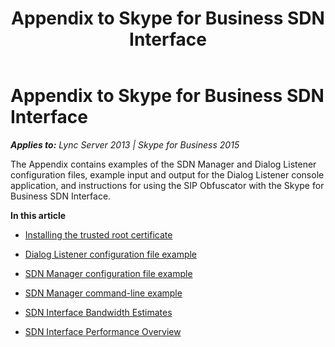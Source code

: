 ﻿---
title: Appendix to Skype for Business SDN Interface
description: Provides an appendix to the Skype for Business SDN interface with various linked example, estimate, and overview articles.
TOCTitle: Appendix to Skype for Business SDN Interface
ms:assetid: 96830fcf-2a72-4a2a-8b3b-b523e0e8f4cd
ms:mtpsurl: https://msdn.microsoft.com/library/Dn785225(v=office.16)
ms:contentKeyID: 65258688
ms.date: 02/27/2017
mtps_version: v=office.16
---

# Appendix to Skype for Business SDN Interface


_**Applies to:** Lync Server 2013 | Skype for Business 2015_

The Appendix contains examples of the SDN Manager and Dialog Listener configuration files, example input and output for the Dialog Listener console application, and instructions for using the SIP Obfuscator with the Skype for Business SDN Interface.

**In this article**

  - [Installing the trusted root certificate](installing-the-trusted-root-certificate.md)

  - [Dialog Listener configuration file example](dialog-listener-configuration-file-example.md)

  - [SDN Manager configuration file example](sdn-manager-configuration-file-example.md)

  - [SDN Manager command-line example](sdn-manager-command-line-example.md)

  - [SDN Interface Bandwidth Estimates](sdn-interface-bandwidth-estimates.md)

  - [SDN Interface Performance Overview](sdn-interface-performance-overview.md)

